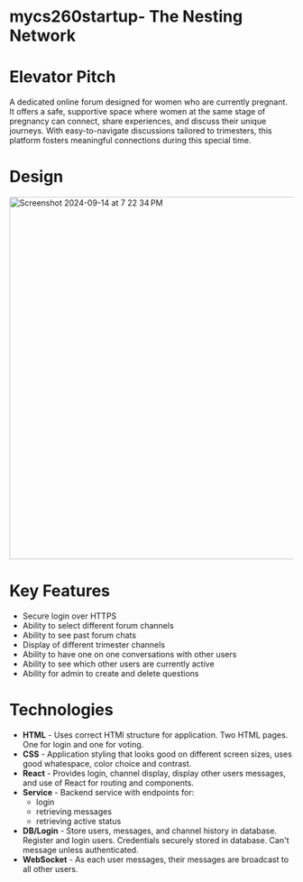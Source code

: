 # mycs260startup- The Nesting Network
# Elevator Pitch
A dedicated online forum designed for women who are currently pregnant. It offers a safe, supportive space where women at the same stage of pregnancy can connect, share experiences, and discuss their unique journeys. With easy-to-navigate discussions tailored to trimesters, this platform fosters meaningful connections during this special time.

# Design
<img width="643" alt="Screenshot 2024-09-14 at 7 22 34 PM" src="https://github.com/user-attachments/assets/a9981e96-4930-449a-a9da-0df1fa604085">

# Key Features
- Secure login over HTTPS
- Ability to select different forum channels
- Ability to see past forum chats
- Display of different trimester channels
- Ability to have one on one conversations with other users
- Ability to see which other users are currently active
- Ability for admin to create and delete questions

# Technologies
- **HTML** - Uses correct HTMl structure for application. Two HTML pages. One for login and one for voting.
- **CSS** - Application styling that looks good on different screen sizes, uses good whatespace, color choice and contrast.
- **React** - Provides login, channel display, display other users messages, and use of React for routing and components.
- **Service** - Backend service with endpoints for:
  - login
  - retrieving messages
  - retrieving active status
- **DB/Login** - Store users, messages, and channel history in database. Register and login users. Credentials securely stored in database. Can't message unless authenticated.
- **WebSocket** - As each user messages, their messages are broadcast to all other users.
